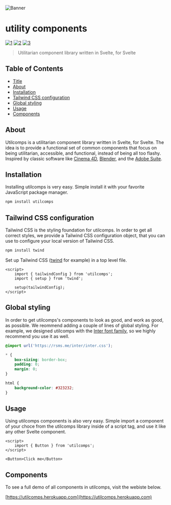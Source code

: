 ![Banner](https://repository-images.githubusercontent.com/404505274/fb126317-3494-4669-a500-4475a9ef80da)

# utility components

<p>
<a href="https://www.npmjs.com/package/utilcomps"><img alt="1" src="https://img.shields.io/npm/v/utilcomps"></a>
<a href="https://github.com/albingroen/utilcomps/blob/3e612b94f67c264c31bd48fe66f350e1ad1d8c82/package.json#L5"><img alt="2" src="https://img.shields.io/npm/l/utilcomps"></a>
<a href="https://github.com/albingroen/utilcomps/commits/main"><img alt="3" src="https://img.shields.io/github/commit-activity/m/albingroen/utilcomps"></a>
</p>

> Utilitarian component library written in Svelte, for Svelte

## Table of Contents

- [Title](#utility-components)
- [About](#about)
- [Installation](#installation)
- [Tailwind CSS configuration](#tailwind-css-configuration)
- [Global styling](#global-styling)
- [Usage](#usage)
- [Components](#components)

## About

Utilcomps is a utilitarian component library written in Svelte, for Svelte. The
idea is to provide a functional set of common components that focus on being
utilitarian, accessible, and functional, instead of being all too flashy.
Inspired by classic software like [Cinema
4D](https://www.maxon.net/en/cinema-4d), [Blender](https://www.blender.org),
and the [Adobe Suite](https://www.adobe.com).

## Installation

Installing utilcomps is very easy. Simple install it with your favorite
JavaScript package manager.

```sh
npm install utilcomps
```

## Tailwind CSS configuration

Tailwind CSS is the styling foundation for utilcomps. In order to get all
correct styles, we provide a Tailwind CSS configuration object, that you can use to
configure your local version of Tailwind CSS.

```sh
npm install twind
```

Set up Tailwind CSS ([twind](https://twind.dev) for example) in a top level file.

```svelte
<script>
	import { tailwindConfig } from 'utilcomps';
	import { setup } from 'twind';

	setup(tailwindConfig);
</script>
```

## Global styling

In order to get utilcomps's components to look as good, and work as good, as
possible. We reommend adding a couple of lines of global styling. For example,
we designed utilcomps with the [Inter font family](https://rsms.me/inter/), so
we highly recommend you use it as well.

```css
@import url('https://rsms.me/inter/inter.css');

* {
	box-sizing: border-box;
	padding: 0;
	margin: 0;
}

html {
	background-color: #323232;
}
```

## Usage

Using utilcomps components is also very easy. Simple import a component of your
choce from the utilcomps library inside of a script tag, and use it like any
other Svelte component.

```svelte
<script>
	import { Button } from 'utilcomps';
</script>

<Button>Click me</Button>
```

## Components

To see a full demo of all components in utilcomps, visit the webiste below.

[https://utilcomps.herokuapp.com](https://utilcomps.herokuapp.com)
